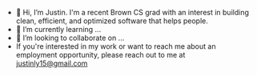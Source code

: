 - 👋 Hi, I’m Justin. I'm a recent Brown CS grad with an interest in building clean, efficient, and optimized software that helps people. 
- 🌱 I’m currently learning ...
- 💞️ I’m looking to collaborate on ...
- If you're interested in my work or want to reach me about an employment opportunity, please reach out to me at justinly15@gmail.com

<!---
justinly15/justinly15 is a ✨ special ✨ repository because its `README.md` (this file) appears on your GitHub profile.
You can click the Preview link to take a look at your changes.
--->
